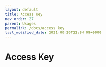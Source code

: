```yaml
---
layout: default
title: Access Key
nav_order: 27
parent: Usages
permalink: /docs/access_key
last_modified_date: 2021-09-29T22:54:08+0000
---
```


# Access Key

